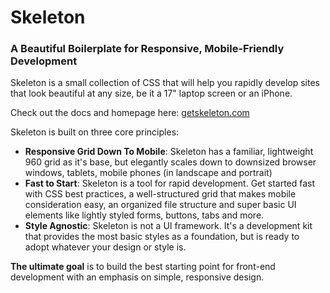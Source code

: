 # Skeleton
### A Beautiful Boilerplate for Responsive, Mobile-Friendly Development

Skeleton is a small collection of CSS that will help you rapidly develop sites that look beautiful at any size, be it a 17" laptop screen or an iPhone.

Check out the docs and homepage here: [getskeleton.com](http://www.getskeleton.com)

Skeleton is built on three core principles:

+ **Responsive Grid Down To Mobile**: Skeleton has a familiar, lightweight 960 grid as it's base, but elegantly scales down to downsized browser windows, tablets, mobile phones (in landscape and portrait)</li>
+ **Fast to Start**: Skeleton is a tool for rapid development. Get started fast with CSS best practices, a well-structured grid that makes mobile consideration easy, an organized file structure and super basic UI elements like lightly styled forms, buttons, tabs and more.</li>
+ **Style Agnostic**: Skeleton is not a UI framework. It's a development kit that provides the most basic styles as a foundation, but is ready to adopt whatever your design or style is.</li>

**The ultimate goal** is to build the best starting point for front-end development with an emphasis on simple, responsive design. 
